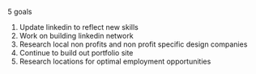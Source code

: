 5 goals

1. Update linkedin to reflect new skills
2. Work on building linkedin network
3. Research local non profits and non profit specific design companies 
4. Continue to build out portfolio site
5. Research locations for optimal employment opportunities